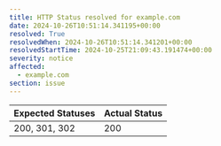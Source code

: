 ```yaml
---
title: HTTP Status resolved for example.com
date: 2024-10-26T10:51:14.341195+00:00
resolved: True
resolvedWhen: 2024-10-26T10:51:14.341201+00:00
resolvedStartTime: 2024-10-25T21:09:43.191474+00:00
severity: notice
affected:
  - example.com
section: issue
---
```


| Expected Statuses | Actual Status  |
|-------------------|----------------|
| 200, 301, 302 | 200 |
